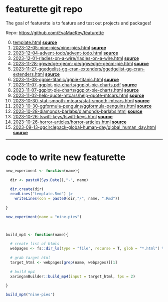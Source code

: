 
<!-- README.md is generated from README.Rmd. Please edit that file -->

# featurette git repo

<!-- badges: start -->

<!-- badges: end -->

The goal of featurette is to feature and test out projects and
packages\!

Repo: <https://github.com/EvaMaeRey/featurette>

0.  [template.html](https://evamaerey.github.io/featurette/template.html)
    **[source](https://github.com/evamaerey/featurette/blob/master/template.Rmd)**
1.  [2023-12-05-nine-pies/nine-pies.html](https://evamaerey.github.io/featurette/2023-12-05-nine-pies/nine-pies.html)
    **[source](https://github.com/evamaerey/featurette/blob/master/2023-12-05-nine-pies/nine-pies.Rmd)**
2.  [2023-12-04-advent-todo/advent-todo.html](https://evamaerey.github.io/featurette/2023-12-04-advent-todo/advent-todo.html)
    **[source](https://github.com/evamaerey/featurette/blob/master/2023-12-04-advent-todo/advent-todo.Rmd)**
3.  [2023-12-01-rladies-on-a-wire/rladies-on-a-wire.html](https://evamaerey.github.io/featurette/2023-12-01-rladies-on-a-wire/rladies-on-a-wire.html)
    **[source](https://github.com/evamaerey/featurette/blob/master/2023-12-01-rladies-on-a-wire/rladies-on-a-wire.Rmd)**
4.  [2023-11-28-ggwedge-geom-pie/ggwedge-geom-pie.html](https://evamaerey.github.io/featurette/2023-11-28-ggwedge-geom-pie/ggwedge-geom-pie.html)
    **[source](https://github.com/evamaerey/featurette/blob/master/2023-11-28-ggwedge-geom-pie/ggwedge-geom-pie.Rmd)**
5.  [2023-11-27-ggedgelist-gg-cran-extenders/ggedgelist-gg-cran-extenders.html](https://evamaerey.github.io/featurette/2023-11-27-ggedgelist-gg-cran-extenders/ggedgelist-gg-cran-extenders.html)
    **[source](https://github.com/evamaerey/featurette/blob/master/2023-11-27-ggedgelist-gg-cran-extenders/ggedgelist-gg-cran-extenders.Rmd)**
6.  [2023-11-08-ggpie-titanic/ggpie-titanic.html](https://evamaerey.github.io/featurette/2023-11-08-ggpie-titanic/ggpie-titanic.html)
    **[source](https://github.com/evamaerey/featurette/blob/master/2023-11-08-ggpie-titanic/ggpie-titanic.Rmd)**
7.  [2023-11-07-ggplot-pie-charts/ggplot-pie-charts.pdf](https://evamaerey.github.io/featurette/2023-11-07-ggplot-pie-charts/ggplot-pie-charts.pdf)
    **[source](https://github.com/evamaerey/featurette/blob/master/2023-11-07-ggplot-pie-charts/ggplot-pie-charts.Rmd)**
8.  [2023-11-07-ggplot-pie-charts/ggplot-pie-charts.html](https://evamaerey.github.io/featurette/2023-11-07-ggplot-pie-charts/ggplot-pie-charts.html)
    **[source](https://github.com/evamaerey/featurette/blob/master/2023-11-07-ggplot-pie-charts/ggplot-pie-charts.Rmd)**
9.  [2023-11-02-help-quote-mtcars/help-quote-mtcars.html](https://evamaerey.github.io/featurette/2023-11-02-help-quote-mtcars/help-quote-mtcars.html)
    **[source](https://github.com/evamaerey/featurette/blob/master/2023-11-02-help-quote-mtcars/help-quote-mtcars.Rmd)**
10. [2023-10-30-stat-smooth-mtcars/stat-smooth-mtcars.html](https://evamaerey.github.io/featurette/2023-10-30-stat-smooth-mtcars/stat-smooth-mtcars.html)
    **[source](https://github.com/evamaerey/featurette/blob/master/2023-10-30-stat-smooth-mtcars/stat-smooth-mtcars.Rmd)**
11. [2023-10-30-ggformula-penguins/ggformula-penguins.html](https://evamaerey.github.io/featurette/2023-10-30-ggformula-penguins/ggformula-penguins.html)
    **[source](https://github.com/evamaerey/featurette/blob/master/2023-10-30-ggformula-penguins/ggformula-penguins.Rmd)**
12. [2023-10-28-diamonds-barlabs/diamonds-barlabs.html](https://evamaerey.github.io/featurette/2023-10-28-diamonds-barlabs/diamonds-barlabs.html)
    **[source](https://github.com/evamaerey/featurette/blob/master/2023-10-28-diamonds-barlabs/diamonds-barlabs.Rmd)**
13. [2023-10-26-tswift-keys/tswift-keys.html](https://evamaerey.github.io/featurette/2023-10-26-tswift-keys/tswift-keys.html)
    **[source](https://github.com/evamaerey/featurette/blob/master/2023-10-26-tswift-keys/tswift-keys.Rmd)**
14. [2023-10-26-horror-articles/horror-articles.html](https://evamaerey.github.io/featurette/2023-10-26-horror-articles/horror-articles.html)
    **[source](https://github.com/evamaerey/featurette/blob/master/2023-10-26-horror-articles/horror-articles.Rmd)**
15. [2023-09-13-ggcirclepack-global-human-day/global\_human\_day.html](https://evamaerey.github.io/featurette/2023-09-13-ggcirclepack-global-human-day/global_human_day.html)
    **[source](https://github.com/evamaerey/featurette/blob/master/2023-09-13-ggcirclepack-global-human-day/global_human_day.Rmd)**

-----

# code to write new featurette

``` r
new_experiment <- function(name){
  
  dir <- paste0(Sys.Date(),"-", name)
  
  dir.create(dir)
  readLines("template.Rmd") |>
    writeLines(con = paste0(dir,"/", name, ".Rmd"))
  
} 

new_experiment(name = "nine-pies")



build_mp4 <- function(name){
  
  # create list of htmls
  webpages <- fs::dir_ls(type = "file", recurse = T, glob = "*.html") %>% rev()
  
  # grab target html
  target_html <- webpages[grep(name, webpages)][1]
  
  # build mp4
  xaringanBuilder::build_mp4(input = target_html, fps = 2)
  
} 

build_mp4("nine-pies")
```
